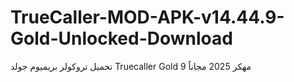 # TrueCaller-MOD-APK-v14.44.9-Gold-Unlocked-Download
تحميل تروكولر بريميوم جولد Truecaller Gold مهكر 2025 مجاناً 9
